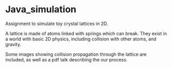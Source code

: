 # Java_simulation

Assignment to simulate toy crystal lattices in 2D.

A lattice is made of atoms linked with springs which can break. They exist in a world with basic 2D physics, including collision with other atoms, and gravity.

Some images showing collision propagation through the lattice are included, as well as a pdf talk describing the our process.

